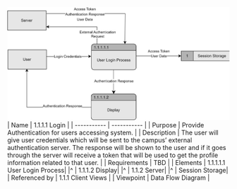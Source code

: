 ![Login DFD](TeamThreeFiles/login%20dfd.drawio.svg)
| Name | 1.1.1.1 Login |
| ----------- | ----------- |
| Purpose | Provide Authentication for users accessing system.  |
| Description | The user will give user credentials which will be sent to the campus’ external authentication server. The response will be shown to the user and if it goes through the server will receive a token that will be used to get the profile information related to that user. |
| Requirements | TBD  |
| Elements | 1.1.1.1.1 User Login Process|
|^         | 1.1.1.2 Display|
|^         | 1.1.2 Server|
|^         | Session Storage|
| Referenced by | 1.1.1 Client Views  |
| Viewpoint | Data Flow Diagram |

